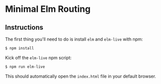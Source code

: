 # Minimal Elm Routing

## Instructions

The first thing you'll need to do is install `elm` and `elm-live` with npm:

```bash
$ npm install
```

Kick off the `elm-live` npm script:

```bash
$ npm run elm-live
```

This should automatically open the `index.html` file in your default browser.
